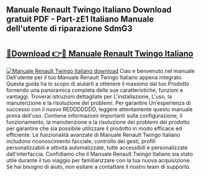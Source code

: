 ## Manuale Renault Twingo Italiano Download gratuit PDF - Part-zE1 Italiano Manuale dell'utente di riparazione SdmG3

# <h2><a href="http://dfcyfok.blite.top/?on=Manuale+Renault+Twingo+Italiano">🔗Download 👉🔴 Manuale Renault Twingo Italiano</a></h2>

[![Manuale Renault Twingo Italiano download](https://i.imgur.com/lujVjoI.png)](http://dfcyfok.blite.top/?on=Manuale+Renault+Twingo+Italiano)
Ciao e benvenuto nel manuale Dell'utente per il tuo Manuale Renault Twingo Italiano appena integrato. Questa guida ha lo scopo di aiutarti a ottenere il massimo dal tuo Prodotto fornendo una panoramica completa delle sue caratteristiche, funzioni e vantaggi. Troverai istruzioni dettagliate per L'installazione, L'uso, la manutenzione e la risoluzione dei problemi. Per garantire Un'esperienza di successo con il nuovo REDDDDDDD, leggere attentamente questo manuale prima dell'uso. Contiene informazioni importanti sulla configurazione, il funzionamento, la manutenzione e la risoluzione dei problemi del prodotto per garantire che sia possibile utilizzare il prodotto in modo efficace ed efficiente. Le funzionalità avanzate di Manuale Renault Twingo Italiano includono riconoscimento facciale, controllo dei gesti, profili personalizzabili e attività automatizzate, tutte accessibili e personalizzate dall'interfaccia. Confidiamo che il Manuale Renault Twingo Italiano sia stato utile durante il tuo viaggio per familiarizzare con la tua nuova acquisizione. Se hai bisogno di aiuto, non esitare a contattare il nostro team di supporto.
